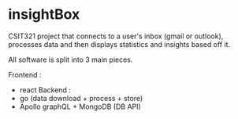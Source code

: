 # insightBox
CSIT321 project that connects to a user's inbox (gmail or outlook), processes data and then displays statistics and insights based off it.

All software is split into 3 main pieces. 

Frontend : 
- react
Backend :
- go (data download + process + store)
- Apollo graphQL + MongoDB (DB API)
